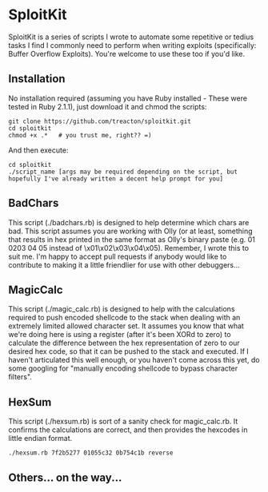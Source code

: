 # SploitKit 


SploitKit is a series of scripts I wrote to automate some repetitive or tedius tasks I find I commonly need to perform when writing exploits (specifically: Buffer Overflow Exploits). You're welcome to use these too if you'd like.

## Installation

No installation required (assuming you have Ruby installed - These were tested in Ruby 2.1.1), just download it and chmod the scripts:

    git clone https://github.com/treacton/sploitkit.git
    cd sploitkit
    chmod +x .*   # you trust me, right?? =)

And then execute:

    cd sploitkit
    ./script_name [args may be required depending on the script, but hopefully I've already written a decent help prompt for you]


## BadChars

This script (./badchars.rb) is designed to help determine which chars are bad. This script assumes you are working with Olly (or at least, something that results in hex printed in the same format as Olly's binary paste (e.g. 01 0203 04 05 instead of \x01\x02\x03\x04\x05). Remember, I wrote this to suit me. I'm happy to accept pull requests if anybody would like to contribute to making it a little friendlier for use with other debuggers...


## MagicCalc

This script (./magic_calc.rb) is designed to help with the calculations required to push encoded shellcode to the stack when dealing with an extremely limited allowed character set. It assumes you know that what we're doing here is using a register (after it's been XORd to zero) to calculate the difference between the hex representation of zero to our desired hex code, so that it can be pushed to the stack and executed. If I haven't articulated this well enough, or you haven't come across this yet, do some googling for "manually encoding shellcode to bypass character filters".


## HexSum

This script (./hexsum.rb) is sort of a sanity check for magic_calc.rb. It confirms the calculations are correct, and then provides the hexcodes in little endian format.

    ./hexsum.rb 7f2b5277 01055c32 0b754c1b reverse


## Others... on the way...

